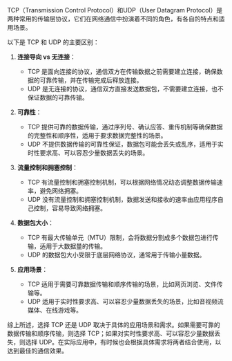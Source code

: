 TCP（Transmission Control Protocol）和UDP（User Datagram Protocol）是两种常用的传输层协议，它们在网络通信中扮演着不同的角色，有各自的特点和适用场景。

以下是 TCP 和 UDP 的主要区别：

1.  **连接导向 vs 无连接**：
    
    *   TCP 是面向连接的协议，通信双方在传输数据之前需要建立连接，确保数据的可靠传输，并在传输完成后释放连接。
    *   UDP 是无连接的协议，通信双方直接发送数据包，不需要建立连接，也不保证数据的可靠传输。
2.  **可靠性**：
    
    *   TCP 提供可靠的数据传输，通过序列号、确认应答、重传机制等确保数据的完整性和顺序性，适用于要求数据完整性的场景。
    *   UDP 不提供数据传输的可靠性保证，数据包可能会丢失或乱序，适用于实时性要求高、可以容忍少量数据丢失的场景。
3.  **流量控制和拥塞控制**：
    
    *   TCP 有流量控制和拥塞控制机制，可以根据网络情况动态调整数据传输速率，避免网络拥塞。
    *   UDP 没有流量控制和拥塞控制机制，数据发送和接收的速率由应用程序自己控制，容易导致网络拥塞。
4.  **数据包大小**：
    
    *   TCP 有最大传输单元（MTU）限制，会将数据分割成多个数据包进行传输，适用于大数据量的传输。
    *   UDP 的数据包大小受限于底层网络协议，通常用于传输小量数据。
5.  **应用场景**：
    
    *   TCP 适用于需要可靠数据传输和顺序传输的场景，比如网页浏览、文件传输等。
    *   UDP 适用于实时性要求高、可以容忍少量数据丢失的场景，比如音视频流媒体、在线游戏等。

综上所述，选择 TCP 还是 UDP 取决于具体的应用场景和需求。如果需要可靠的数据传输和顺序传输，则选择 TCP；如果对实时性要求高、可以容忍少量数据丢失，则选择 UDP。在实际应用中，有时候也会根据具体需求将两者结合使用，以达到最佳的通信效果。